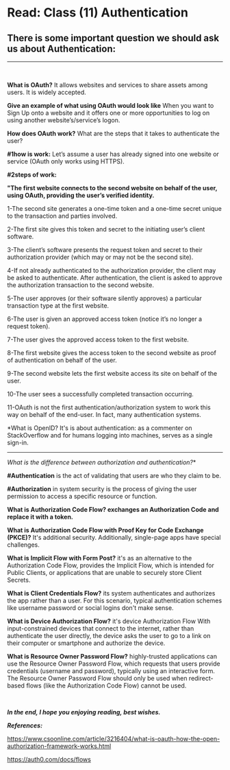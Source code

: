# Read: Class (11) Authentication

## There is some important question we should ask us about Authentication:

---
<br>

**What is OAuth?** It allows websites and services to share assets among users. It is widely accepted.

**Give an example of what using OAuth would look like** When you want to Sign Up onto a website and it offers one or more opportunities to log on using another website’s/service’s logon.

**How does OAuth work?** What are the steps that it takes to authenticate the user?

**#1how is work:** Let’s assume a user has already signed into one website or service (OAuth only works using HTTPS).


**#2steps of work:**

**"The first website connects to the second website on behalf of the user, using OAuth, providing the user’s verified identity.**

1-The second site generates a one-time token and a one-time secret unique to the transaction and parties involved.

2-The first site gives this token and secret to the initiating user’s client software.

3-The client’s software presents the request token and secret to their authorization provider (which may or may not be the second site).

4-If not already authenticated to the authorization provider, the client may be asked to authenticate. After authentication, the client is asked to approve the authorization transaction to the second website.

5-The user approves (or their software silently approves) a particular transaction type at the first website.

6-The user is given an approved access token (notice it’s no longer a request token).

7-The user gives the approved access token to the first website.

8-The first website gives the access token to the second website as proof of authentication on behalf of the user.

9-The second website lets the first website access its site on behalf of the user.

10-The user sees a successfully completed transaction occurring.

11-OAuth is not the first authentication/authorization system to work this way on behalf of the end-user. In fact, many authentication systems.

*What is OpenID? It's is about authentication: as a commenter on StackOverflow and for humans logging into machines, serves as a single sign-in.

----

*What is the difference between authorization and authentication?**

**#Authentication** is the act of validating that users are who they claim to be.

**#Authorization** in system security is the process of giving the user permission to access a specific resource or function.

**What is Authorization Code Flow? exchanges an Authorization Code and replace it with a token.**

**What is Authorization Code Flow with Proof Key for Code Exchange (PKCE)?** It's additional security. Additionally, single-page apps have special challenges.

**What is Implicit Flow with Form Post?** it's as an alternative to the Authorization Code Flow, provides the Implicit Flow, which is intended for Public Clients, or applications that are unable to securely store Client Secrets. 

**What is Client Credentials Flow?** its system authenticates and authorizes the app rather than a user. For this scenario, typical authentication schemes like username password or social logins don't make sense.

**What is Device Authorization Flow?** it's device Authorization Flow
With input-constrained devices that connect to the internet, rather than authenticate the user directly, the device asks the user to go to a link on their computer or smartphone and authorize the device. 

**What is Resource Owner Password Flow?** highly-trusted applications can use the Resource Owner Password Flow, which requests that users provide credentials (username and password), typically using an interactive form. The Resource Owner Password Flow should only be used when redirect-based flows (like the Authorization Code Flow) cannot be used.

<br>

_**In the end, I hope you enjoying reading, best wishes.**_

_**References:**_


<https://www.csoonline.com/article/3216404/what-is-oauth-how-the-open-authorization-framework-works.html>

<https://auth0.com/docs/flows>